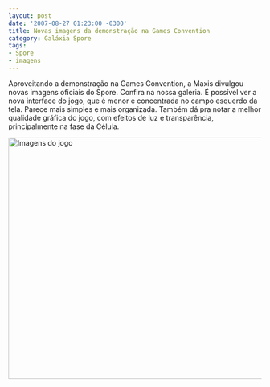 ```yaml
---
layout: post
date: '2007-08-27 01:23:00 -0300'
title: Novas imagens da demonstração na Games Convention
category: Galáxia Spore
tags:
- Spore
- imagens
---
```

Aproveitando a demonstração na Games Convention, a Maxis divulgou novas imagens
oficiais do Spore. Confira na nossa galeria. É possível ver a nova interface do
jogo, que é menor e concentrada no campo esquerdo da tela. Parece mais simples e
mais organizada. Também dá pra notar a melhor qualidade gráfica do jogo, com
efeitos de luz e transparência, principalmente na fase da Célula.

<a data-flickr-embed="true"  href="https://www.flickr.com/photos/esporo/albums/72157679654038458" title="Imagens do jogo"><img src="https://live.staticflickr.com/7842/47457594552_ee11004e09_z.jpg" width="640" height="480" alt="Imagens do jogo"></a><script async src="//embedr.flickr.com/assets/client-code.js" charset="utf-8"></script>
